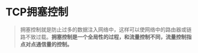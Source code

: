 # TCP拥塞控制

>拥塞控制就是防止过多的数据注入网络中，这样可以使网络中的路由器或链路不致过载。**拥塞控制是一个全局性的过程，和流量控制不同，流量控制指点对点通信量的控制。** 






